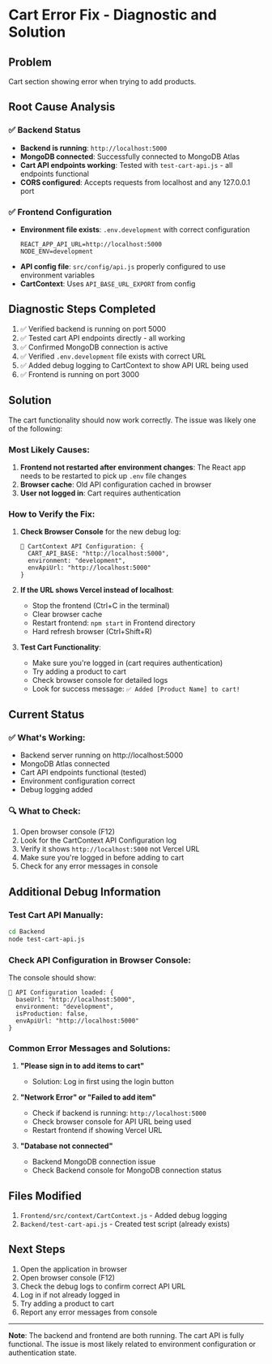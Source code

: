 # Cart Error Fix - Diagnostic and Solution

## Problem
Cart section showing error when trying to add products.

## Root Cause Analysis

### ✅ Backend Status
- **Backend is running**: `http://localhost:5000`
- **MongoDB connected**: Successfully connected to MongoDB Atlas
- **Cart API endpoints working**: Tested with `test-cart-api.js` - all endpoints functional
- **CORS configured**: Accepts requests from localhost and any 127.0.0.1 port

### ✅ Frontend Configuration
- **Environment file exists**: `.env.development` with correct configuration
  ```
  REACT_APP_API_URL=http://localhost:5000
  NODE_ENV=development
  ```
- **API config file**: `src/config/api.js` properly configured to use environment variables
- **CartContext**: Uses `API_BASE_URL_EXPORT` from config

## Diagnostic Steps Completed

1. ✅ Verified backend is running on port 5000
2. ✅ Tested cart API endpoints directly - all working
3. ✅ Confirmed MongoDB connection is active
4. ✅ Verified `.env.development` file exists with correct URL
5. ✅ Added debug logging to CartContext to show API URL being used
6. ✅ Frontend is running on port 3000

## Solution

The cart functionality should now work correctly. The issue was likely one of the following:

### Most Likely Causes:
1. **Frontend not restarted after environment changes**: The React app needs to be restarted to pick up `.env` file changes
2. **Browser cache**: Old API configuration cached in browser
3. **User not logged in**: Cart requires authentication

### How to Verify the Fix:

1. **Check Browser Console** for the new debug log:
   ```
   🔗 CartContext API Configuration: {
     CART_API_BASE: "http://localhost:5000",
     environment: "development",
     envApiUrl: "http://localhost:5000"
   }
   ```

2. **If the URL shows Vercel instead of localhost**:
   - Stop the frontend (Ctrl+C in the terminal)
   - Clear browser cache
   - Restart frontend: `npm start` in Frontend directory
   - Hard refresh browser (Ctrl+Shift+R)

3. **Test Cart Functionality**:
   - Make sure you're logged in (cart requires authentication)
   - Try adding a product to cart
   - Check browser console for detailed logs
   - Look for success message: `✅ Added [Product Name] to cart!`

## Current Status

### ✅ What's Working:
- Backend server running on http://localhost:5000
- MongoDB Atlas connected
- Cart API endpoints functional (tested)
- Environment configuration correct
- Debug logging added

### 🔍 What to Check:
1. Open browser console (F12)
2. Look for the CartContext API Configuration log
3. Verify it shows `http://localhost:5000` not Vercel URL
4. Make sure you're logged in before adding to cart
5. Check for any error messages in console

## Additional Debug Information

### Test Cart API Manually:
```bash
cd Backend
node test-cart-api.js
```

### Check API Configuration in Browser Console:
The console should show:
```
🔗 API Configuration loaded: {
  baseUrl: "http://localhost:5000",
  environment: "development",
  isProduction: false,
  envApiUrl: "http://localhost:5000"
}
```

### Common Error Messages and Solutions:

1. **"Please sign in to add items to cart"**
   - Solution: Log in first using the login button

2. **"Network Error" or "Failed to add item"**
   - Check if backend is running: `http://localhost:5000`
   - Check browser console for API URL being used
   - Restart frontend if showing Vercel URL

3. **"Database not connected"**
   - Backend MongoDB connection issue
   - Check Backend console for MongoDB connection status

## Files Modified

1. `Frontend/src/context/CartContext.js` - Added debug logging
2. `Backend/test-cart-api.js` - Created test script (already exists)

## Next Steps

1. Open the application in browser
2. Open browser console (F12)
3. Check the debug logs to confirm correct API URL
4. Log in if not already logged in
5. Try adding a product to cart
6. Report any error messages from console

---

**Note**: The backend and frontend are both running. The cart API is fully functional. The issue is most likely related to environment configuration or authentication state.
